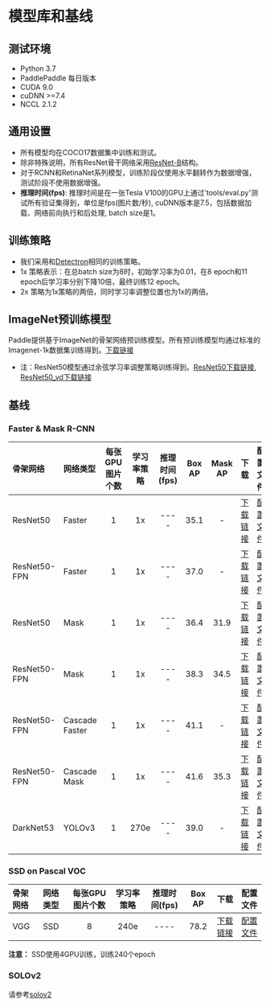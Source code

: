 # 模型库和基线

## 测试环境

- Python 3.7
- PaddlePaddle 每日版本
- CUDA 9.0
- cuDNN >=7.4
- NCCL 2.1.2

## 通用设置

- 所有模型均在COCO17数据集中训练和测试。
- 除非特殊说明，所有ResNet骨干网络采用[ResNet-B](https://arxiv.org/pdf/1812.01187)结构。
- 对于RCNN和RetinaNet系列模型，训练阶段仅使用水平翻转作为数据增强，测试阶段不使用数据增强。
- **推理时间(fps)**: 推理时间是在一张Tesla V100的GPU上通过'tools/eval.py'测试所有验证集得到，单位是fps(图片数/秒), cuDNN版本是7.5，包括数据加载、网络前向执行和后处理, batch size是1。

## 训练策略

- 我们采用和[Detectron](https://github.com/facebookresearch/Detectron/blob/master/MODEL_ZOO.md#training-schedules)相同的训练策略。
- 1x 策略表示：在总batch size为8时，初始学习率为0.01，在8 epoch和11 epoch后学习率分别下降10倍，最终训练12 epoch。
- 2x 策略为1x策略的两倍，同时学习率调整位置也为1x的两倍。

## ImageNet预训练模型

Paddle提供基于ImageNet的骨架网络预训练模型。所有预训练模型均通过标准的Imagenet-1k数据集训练得到。[下载链接](https://github.com/PaddlePaddle/models/tree/develop/PaddleCV/image_classification#supported-models-and-performances)

- 注：ResNet50模型通过余弦学习率调整策略训练得到。[ResNet50下载链接](https://paddle-imagenet-models-name.bj.bcebos.com/ResNet18_pretrained.tar),
 [ResNet50_vd下载链接](https://paddle-imagenet-models-name.bj.bcebos.com/ResNet50_vd_pretrained.tar)

## 基线

### Faster & Mask R-CNN

| 骨架网络             | 网络类型       | 每张GPU图片个数 | 学习率策略 |推理时间(fps) | Box AP | Mask AP |                           下载                          | 配置文件 |
| :------------------- | :------------- | :-----: | :-----: | :------------: | :-----: | :-----: | :-----------------------------------------------------: | :-----: |
| ResNet50             | Faster         |    1    |   1x    |     ----     |  35.1  |    -    | [下载链接](https://paddlemodels.bj.bcebos.com/object_detection/dygraph/faster_rcnn_r50_1x_coco.pdparams) | [配置文件](https://github.com/PaddlePaddle/PaddleDetection/tree/dygraph/configs/faster_rcnn_r50_1x_coco.yml) |
| ResNet50-FPN         | Faster         |    1    |   1x    |     ----     |  37.0  |    -    | [下载链接](https://paddlemodels.bj.bcebos.com/object_detection/dygraph/faster_rcnn_r50_fpn_1x_coco.pdparams) | [配置文件](https://github.com/PaddlePaddle/PaddleDetection/tree/dygraph/configs/faster_rcnn_r50_fpn_1x_coco.yml) |
| ResNet50             | Mask         |    1    |   1x    |     ----     |  36.4  |    31.9    | [下载链接](https://paddlemodels.bj.bcebos.com/object_detection/dygraph/mask_rcnn_r50_1x_coco.pdparams) | [配置文件](https://github.com/PaddlePaddle/PaddleDetection/tree/dygraph/configs/mask_rcnn_r50_1x_coco.yml) |
| ResNet50-FPN         | Mask         |    1    |   1x    |     ----     |  38.3  |    34.5    | [下载链接](https://paddlemodels.bj.bcebos.com/object_detection/dygraph/mask_rcnn_r50_fpn_1x_coco.pdparams) | [配置文件](https://github.com/PaddlePaddle/PaddleDetection/tree/dygraph/configs/mask_rcnn_r50_fpn_1x_coco.yml) |
| ResNet50-FPN         | Cascade Faster         |    1    |   1x    |     ----     |  41.1  |    -    | [下载链接](https://paddlemodels.bj.bcebos.com/object_detection/dygraph/cascade_rcnn_r50_fpn_1x_coco.pdparams) | [配置文件](https://github.com/PaddlePaddle/PaddleDetection/tree/dygraph/configs/cascade_faster_rcnn_r50_fpn_1x_coco.yml) |
| ResNet50-FPN         | Cascade Mask         |    1    |   1x    |     ----     |  41.6  |    35.3    | [下载链接](https://paddlemodels.bj.bcebos.com/object_detection/dygraph/cascade_mask_rcnn_r50_fpn_1x_coco.pdparams) | [配置文件](https://github.com/PaddlePaddle/PaddleDetection/tree/dygraph/configs/cascade_mask_rcnn_r50_fpn_1x_coco.yml) |
| DarkNet53         | YOLOv3         |    1    |   270e    |     ----     |  39.0  |    -    | [下载链接](https://paddlemodels.bj.bcebos.com/object_detection/dygraph/yolov3_darknet53_270e_coco.pdparams) | [配置文件](https://github.com/PaddlePaddle/PaddleDetection/tree/dygraph/configs/yolov3_darknet53_270e_coco.yml) |

### SSD on Pascal VOC

| 骨架网络        | 网络类型       | 每张GPU图片个数 | 学习率策略 |推理时间(fps) | Box AP |                           下载                          | 配置文件 |
| :-------------- | :------------- | :-----: | :-----: | :------------: | :-----: | :-----------------------------------------------------: | :-----: |
| VGG             | SSD            |    8    |   240e    |     ----     |  78.2  | [下载链接](https://paddlemodels.bj.bcebos.com/object_detection/dygraph/ssd_vgg16_300_240e_voc.pdparams) | [配置文件](https://github.com/PaddlePaddle/PaddleDetection/tree/dygraph/configs/ssd_vgg16_300_240e_voc.yml) |

**注意：** SSD使用4GPU训练，训练240个epoch

### SOLOv2

请参考[solov2](https://github.com/PaddlePaddle/PaddleDetection/tree/dygraph/configs/solov2/)
